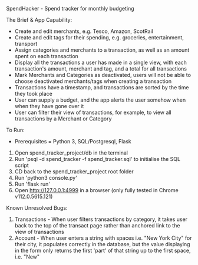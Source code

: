 SpendHacker - Spend tracker for monthly budgeting

The Brief & App Capability:
- Create and edit merchants, e.g. Tesco, Amazon, ScotRail
- Create and edit tags for their spending, e.g. groceries, entertainment, transport
- Assign categories and merchants to a transaction, as well as an amount spent on each transaction
- Display all the transactions a user has made in a single view, with each transaction's amount, merchant and tag, and a total for all transactions
- Mark Merchants and Categories as deactivated, users will not be able to choose deactivated merchants/tags when creating a transaction
- Transactions have a timestamp, and transactions are sorted by the time they took place
- User can supply a budget, and the app alerts the user somehow when when they have gone over it
- User can filter their view of transactions, for example, to view all transactions by a Merchant or Category

To Run:
- Prerequisites = Python 3, SQL/Postgresql, Flask 
1. Open spend_tracker_project/db in the terminal 
2. Run 'psql -d spend_tracker -f spend_tracker.sql' to initialise the SQL script
3. CD back to the spend_tracker_project root folder
4. Run 'python3 console.py'
5. Run 'flask run'
6. Open http://127.0.0.1:4999 in a browser (only fully tested in Chrome v112.0.5615.121)

Known Unresolved Bugs:
1. Transactions - When user filters transactions by category, it takes user back to the top of the transact page rather than anchored link to the view of transactions
2. Account - When user enters a string with spaces i.e. "New York City" for their city, it populates correctly in the database, but the value displaying in the form only returns the first 'part' of that string up to the first space, i.e. "New"